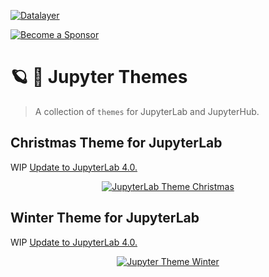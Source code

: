 [![Datalayer](https://assets.datalayer.design/datalayer-25.svg)](https://datalayer.io)

[![Become a Sponsor](https://img.shields.io/static/v1?label=Become%20a%20Sponsor&message=%E2%9D%A4&logo=GitHub&style=flat&color=1ABC9C)](https://github.com/sponsors/datalayer)

# 🪐 🎅 Jupyter Themes

> A collection of `themes` for JupyterLab and JupyterHub.

## Christmas Theme for JupyterLab

WIP [Update to JupyterLab 4.0.](https://github.com/datalayer/jupyter-themes/issues/1)

<div align="center" style="text-align: center">
  <a href="./jupyterlab-christmas">
    <img alt="JupyterLab Theme Christmas" src="https://datalayer-jupyter-examples.s3.amazonaws.com/jupyterlab-theme-christmas.png" />
  </a>
</div>

## Winter Theme for JupyterLab

WIP [Update to JupyterLab 4.0.](https://github.com/datalayer/jupyter-themes/issues/1)

<div align="center" style="text-align: center">
  <a href="./jupyterlab-winter">
    <img alt="Jupyter Theme Winter" src="https://datalayer-jupyter-examples.s3.amazonaws.com/jupyterlab-theme-winter.png" />
  </a>
</div>

